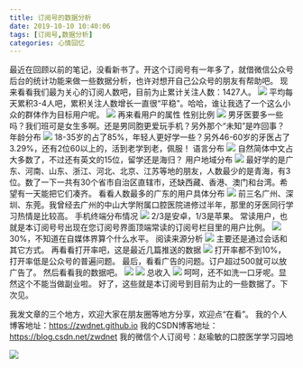 ```yaml
---
title: 订阅号的数据分析
date: 2019-10-10 10:40:06
tags: [订阅号,数据分析]
categories: 心情回忆
---
```

最近在回顾以前的笔记，没看新书了。开这个订阅号有一年多了，就借微信公众号后台的统计功能来做一些数据分析，也许对想开自己公众号的朋友有帮助吧。
现来看看我们最为关心的订阅人数吧，目前为止累计关注人数：1427人。
![](https://zymblog-1258069789.cos.ap-chengdu.myqcloud.com/blog0162-sjfx/01.png)
平均每天累积3-4人吧，累积关注人数增长一直很“平稳”。哈哈，谁让我选了一个这么小众的群体作为目标用户呢。
![](https://zymblog-1258069789.cos.ap-chengdu.myqcloud.com/blog0162-sjfx/02.png)
再来看用户的属性
性别比例
![](https://zymblog-1258069789.cos.ap-chengdu.myqcloud.com/blog0162-sjfx/03.png)
男牙医要多一些吗？我们班可是女生多啊。还是男同胞更爱玩手机？另外那个“未知”是咋回事？
年龄分布
![](https://zymblog-1258069789.cos.ap-chengdu.myqcloud.com/blog0162-sjfx/04.png)
18-35岁的占了85%，年轻人更好学一些？另外46-60岁的牙医占了3.29%，还有2位60以上的，活到老学到老，佩服！
语言分布
![](https://zymblog-1258069789.cos.ap-chengdu.myqcloud.com/blog0162-sjfx/05.png)
自然简体中文占大多数了，不过还有英文的15位，留学还是海归？
用户地域分布
![](https://zymblog-1258069789.cos.ap-chengdu.myqcloud.com/blog0162-sjfx/06.png)
最好学的是广东、河南、山东、浙江、河北、北京、江苏等地的朋友，人数最少的是青海，有3位。数了一下一共有30个省市自治区直辖市，还缺西藏、香港、澳门和台湾。希望有一天能把它们凑齐。
看看人数最多的广东的用户具体分布
![](https://zymblog-1258069789.cos.ap-chengdu.myqcloud.com/blog0162-sjfx/07.png)
前三名广州、深圳、东莞。我曾经去广州的中山大学附属口腔医院进修过半年，那里的牙医同行学习热情是比较高。
手机终端分布情况
![](https://zymblog-1258069789.cos.ap-chengdu.myqcloud.com/blog0162-sjfx/08.png)
2/3是安卓，1/3是苹果。
常读用户，也就是本订阅号号出现在您订阅号界面顶端常读的订阅号栏目里的用户比例。
![](https://zymblog-1258069789.cos.ap-chengdu.myqcloud.com/blog0162-sjfx/09.png)
30%，不知道在自媒体界算个什么水平。
阅读来源分析
![](https://zymblog-1258069789.cos.ap-chengdu.myqcloud.com/blog0162-sjfx/10.png)
主要还是通过会话和其它方式。
再看看打开率吧，这是最近几篇推送的数据
![](https://zymblog-1258069789.cos.ap-chengdu.myqcloud.com/blog0162-sjfx/11.png)
打开率都不到10%，打开率低是公众号的普遍问题。
最后，看看广告的问题。订户超过500就可以放广告了。
然后看看我的数据吧。
![](https://zymblog-1258069789.cos.ap-chengdu.myqcloud.com/blog0162-sjfx/12.png)
![](https://zymblog-1258069789.cos.ap-chengdu.myqcloud.com/blog0162-sjfx/13.png)
总收入
![](https://zymblog-1258069789.cos.ap-chengdu.myqcloud.com/blog0162-sjfx/14.png)
呵呵，还不如洗一口牙呢。显然这个不能当做副业啦。
好了，这些就是本订阅号到目前为止的一些数据了。下次见。

我发文章的三个地方，欢迎大家在朋友圈等地方分享，欢迎点“在看”。
我的个人博客地址：https://zwdnet.github.io
我的CSDN博客地址：https://blog.csdn.net/zwdnet
我的微信个人订阅号：赵瑜敏的口腔医学学习园地


![](https://zymblog-1258069789.cos.ap-chengdu.myqcloud.com/other/wx.jpg)

